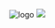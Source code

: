 ![logo](https://user-images.githubusercontent.com/83543818/191896429-ffe368b8-924f-43f8-bc6d-e3da29681853.png)
[![](https://img.shields.io/badge/-C++-269539?style=flat-square&logo=c%2B%2B&logoColor=ffffff)](https://www.cplusplus.com/)

